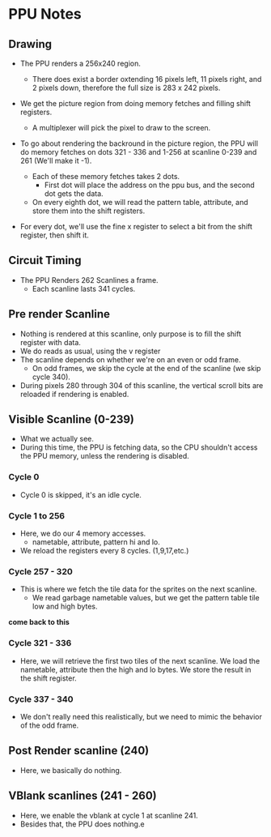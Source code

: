 # PPU Notes

## Drawing

- The PPU renders a 256x240 region.
    - There does exist a border oxtending 16 pixels left, 11 pixels right, and 2 pixels down, therefore the full size is 283 x 242 pixels.

- We get the picture region from doing memory fetches and filling shift registers.
    - A multiplexer will pick the pixel to draw to the screen.


- To go about rendering the backround in the picture region, the PPU will do memory fetches on dots 321 - 336 and 1-256 at scanline 0-239 and 261 (We'll make it -1).
    - Each of these memory fetches takes 2 dots.
        - First dot will place the address on the ppu bus, and the second dot gets the data.
    - On every eighth dot, we will read the pattern table, attribute, and store them into the shift registers.

- For every dot, we'll use the fine x register to select a bit from the shift register, then shift it.


## Circuit Timing

- The PPU Renders 262 Scanlines a frame.
    - Each scanline lasts 341 cycles.

## Pre render Scanline

- Nothing is rendered at this scanline, only purpose is to fill the shift register with data. 
- We do reads as usual, using the v register
- The scanline depends on whether we're on an even or odd frame.
    - On odd frames, we skip the cycle at the end of the scanline (we skip cycle 340).
- During pixels 280 through 304 of this scanline, the vertical scroll bits are reloaded if rendering is enabled.

## Visible Scanline (0-239)

- What we actually see.
- During this time, the PPU is fetching data, so the CPU shouldn't access the PPU memory, unless the rendering is disabled.

### Cycle 0

- Cycle 0 is skipped, it's an idle cycle.

### Cycle 1 to 256

- Here, we do our 4 memory accesses.
    - nametable, attribute, pattern hi and lo.
- We reload the registers every 8 cycles. (1,9,17,etc.)


### Cycle 257 - 320

- This is where we fetch the tile data for the sprites on the next scanline.
    - We read garbage nametable values, but we get the pattern table tile low and high bytes.

**come back to this**

### Cycle 321 - 336

- Here, we will retrieve the first two tiles of the next scanline. We load the nametable, attribute then the high and lo bytes. We store the result in the shift register.

### Cycle 337 - 340
- We don't really need this realistically, but we need to mimic the behavior of the odd frame.

## Post Render scanline (240)

- Here, we basically do nothing.

## VBlank scanlines (241 - 260)

- Here, we enable the vblank at cycle 1 at scanline 241.
- Besides that, the PPU does nothing.e